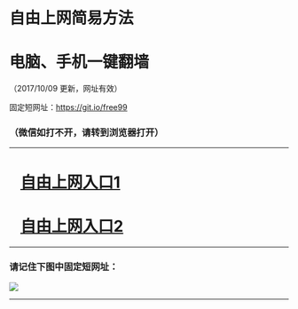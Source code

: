﻿# 自由上网简易方法

# 电脑、手机一键翻墙

（2017/10/09 更新，网址有效）

固定短网址：https://git.io/free99

### （微信如打不开，请转到浏览器打开）


***





# &nbsp;&nbsp; <a href="http://ft3087021774.fwq-tz-1001.info/fwqtz01.html?t=100900112902 " target="_blank">自由上网入口1</a>
# &nbsp;&nbsp; <a href="http://ft1976010131.fwq-tz-1002.info/fwqtz02.html?t=100900116686 " target="_blank">自由上网入口2</a>
***

### 请记住下图中固定短网址：

<img src="https://s3-us-west-2.amazonaws.com/fwq-1001/yjfq-20170905okok.png" /> 


***

